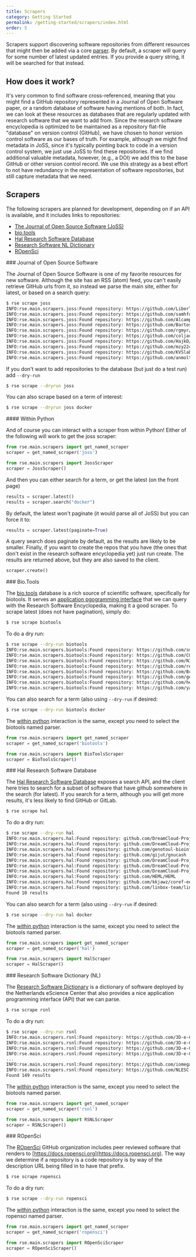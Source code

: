 ```yaml
---
title: Scrapers
category: Getting Started
permalink: /getting-started/scrapers/index.html
order: 5
---
```


Scrapers support discovering software repositories from different resources
that might then be added via a core [parser](../parsers). By default, a scraper
will query for some number of latest updated entries. If you provide a query
string, it will be searched for that instead.

## How does it work?

It's very common to find software cross-referenced, meaning that you might find a GitHub
repository represented in a Journal of Open Software paper, or a random database of software having mentions of
both. In fact, we can look at these resources as databases that are regularly updated with
research software that we want to add from. Since the research software encyclopedia is 
optimized to be maintained as a repository flat-file "database" on version control (GitHub), 
we have chosen to honor version control software as our bases of truth. For example, although we might
find metadata in JoSS, since it's typically pointing back to code in a version control system,
we just use JoSS to find these repositories. If we find additional valuable metadata, however,
 (e.g., a DOI) we add this to the base GitHub or other version control record. 
We use this strategy as a best effort to not have redundancy in the representation of software repositories,
but still capture metadata that we need.

## Scrapers

The following scrapers are planned for development, depending on if an API is available,
and it includes links to repositories:

 - [The Journal of Open Source Software (JoSS)](#joss)
 - [bio.tools](#biotools)
 - [Hal Research Software Database](#hal)
 - [Research Software NL Dictionary](#researchsoftwarenl)
 - [ROpenSci](#ropensci)


<a id="joss">
### Journal of Open Source Software

The Journal of Open Source Software is one of my favorite resources for new
software. Although the site has an RSS (atom) feed, you can't easily retrieve GitHub urls
from it, so instead we parse the main site, either for latest, or based on a search
query:

```bash
$ rse scrape joss
INFO:rse.main.scrapers.joss:Found repository: https://github.com/LiberTEM/LiberTEM
INFO:rse.main.scrapers.joss:Found repository: https://github.com/samhforbes/PupillometryR
INFO:rse.main.scrapers.joss:Found repository: https://github.com/Alcampopiano/hypothesize
INFO:rse.main.scrapers.joss:Found repository: https://github.com/BartoszBartmanski/StoSpa2
INFO:rse.main.scrapers.joss:Found repository: https://github.com/rgmyr/corebreakout
INFO:rse.main.scrapers.joss:Found repository: https://github.com/coljac/sensie
INFO:rse.main.scrapers.joss:Found repository: https://github.com/HajkD/LTRpred
INFO:rse.main.scrapers.joss:Found repository: https://github.com/mzy2240/ESA
INFO:rse.main.scrapers.joss:Found repository: https://github.com/KVSlab/turtleFSI.git
INFO:rse.main.scrapers.joss:Found repository: https://github.com/anmolter/XLUR
```

If you don't want to add repositories to the database (but just do a test run) add `--dry-run`

```bash
$ rse scrape --dryrun joss
```

You can also scrape based on a term of interest:

```bash
$ rse scrape --dryrun joss docker
```

<a id="within-python">
#### Within Python

And of course you can interact with a scraper from within Python! Either
of the following will work to get the joss scraper:

```python
from rse.main.scrapers import get_named_scraper
scraper = get_named_scraper('joss')
```

```python
from rse.main.scrapers import JossScraper
scraper = JossScraper()
```

And then you can either search for a term, or get the latest (on the front page)

```python
results = scraper.latest()
results = scraper.search("docker")
```

By default, the latest won't paginate (it would parse all of JoSS) but you
can force it to:

```python
results = scraper.latest(paginate=True)
```
A query search does paginate by default, as the results are likely to be smaller.
Finally, if you want to create the repos that you have (the ones that 
don't exist in the research software encyclopedia yet) just run create.
The results are returned above, but they are also saved to the client.

```python
scraper.create()
```

<a id="biotools">
### Bio.Tools

The [bio.tools](https://bio.tools) database is a rich source of scientific software,
specifically for biotools. It serves an [application pgogramming interface](https://biotools.readthedocs.io/en/latest/api_reference.html) that we can query with the Research Software Encyclopedia, making
it a good scraper. To scrape latest (does not have pagination), simply do:


```bash
$ rse scrape biotools
```

To do a dry run:

```bash
$ rse scrape --dry-run biotools
INFO:rse.main.scrapers.biotools:Found repository: https://github.com/smajidian/phaseme
INFO:rse.main.scrapers.biotools:Found repository: https://github.com/COVIDep/COVIDep
INFO:rse.main.scrapers.biotools:Found repository: https://github.com/NIB-SI/DiNAR
INFO:rse.main.scrapers.biotools:Found repository: https://github.com/reproducible-biomedical-modeling/Biosimulations
INFO:rse.main.scrapers.biotools:Found repository: https://github.com/Brazelton-Lab/seq-annot
INFO:rse.main.scrapers.biotools:Found repository: https://github.com/gevaertlab/BetaVAEImputation
INFO:rse.main.scrapers.biotools:Found repository: https://github.com/herrsalmi/FConverter
INFO:rse.main.scrapers.biotools:Found repository: https://github.com/yanzhanglab/Graph2GO
```

You can also search for a term (also using `--dry-run` if desired:

```bash
$ rse scrape --dry-run biotools docker
```

The [within python](#within-python) interaction is the same, except you need to
select the biotools named parser.

```python
from rse.main.scrapers import get_named_scraper
scraper = get_named_scraper('biotools')
```
```python
from rse.main.scrapers import BioToolsScraper
scraper = BioToolsScraper()
```

<a id='hal'>
### Hal Research Software Database

The [Hal Research Software Database](https://hal.archives-ouvertes.fr/) exposes a search API,
and the client here tries to search for a subset of software that have github somewhere
in the search (for latest). If you search for a term, although you will get more results,
it's less likely to find GitHub or GitLab.


```bash
$ rse scrape hal
```

To do a dry run:

```bash
$ rse scrape --dry-run hal
INFO:rse.main.scrapers.hal:Found repository: github.com/DreamCloud-Project/AMALTHEA-Microworkload-Generator
INFO:rse.main.scrapers.hal:Found repository: github.com/DreamCloud-Project/AMALTHEA-SimGrid
INFO:rse.main.scrapers.hal:Found repository: github.com/genotoul-bioinfo/dgenies
INFO:rse.main.scrapers.hal:Found repository: github.com/gijut/gnucash
INFO:rse.main.scrapers.hal:Found repository: github.com/DreamCloud-Project/McSim-Cycle-accurate-Xbar
INFO:rse.main.scrapers.hal:Found repository: github.com/DreamCloud-Project/McSim-TLM-NoC
INFO:rse.main.scrapers.hal:Found repository: github.com/DreamCloud-Project/McSim-Cycle-accurate-NoC
INFO:rse.main.scrapers.hal:Found repository: github.com/HEML/HEML
INFO:rse.main.scrapers.hal:Found repository: github.com/kkjawz/coref-ee
INFO:rse.main.scrapers.hal:Found repository: github.com/linbox-team/linbox
Found 10 results
```

You can also search for a term (also using `--dry-run` if desired:

```bash
$ rse scrape --dry-run hal docker
```

The [within python](#within-python) interaction is the same, except you need to
select the biotools named parser.

```python
from rse.main.scrapers import get_named_scraper
scraper = get_named_scraper('hal')
```
```python
from rse.main.scrapers import HalScraper
scraper = HalScraper()
```

<a id="researchsoftwarenl">
### Research Software Dictionary (NL)

The [Research Software Dictionary](https://research-software.nl/) is a dictionary
of software deployed by the Netherlands eScience Center that also provides a nice
application programming interface (API) that we can parse.

```bash
$ rse scrape rsnl
```

To do a dry run:

```bash
$ rse scrape --dry-run rsnl
INFO:rse.main.scrapers.rsnl:Found repository: https://github.com/3D-e-Chem/knime-kripodb
INFO:rse.main.scrapers.rsnl:Found repository: https://github.com/3D-e-Chem/knime-pharmacophore
INFO:rse.main.scrapers.rsnl:Found repository: https://github.com/3D-e-Chem/knime-plants
INFO:rse.main.scrapers.rsnl:Found repository: https://github.com/3D-e-Chem/knime-python-node-archetype
...
INFO:rse.main.scrapers.rsnl:Found repository: https://github.com/iomega/spec2vec
INFO:rse.main.scrapers.rsnl:Found repository: https://github.com/NLESC-JCER/linux_actions_runner
Found 149 results
```

The [within python](#within-python) interaction is the same, except you need to
select the biotools named parser.

```python
from rse.main.scrapers import get_named_scraper
scraper = get_named_scraper('rsnl')
```
```python
from rse.main.scrapers import RSNLScraper
scraper = RSNLScraper()
```


<a id="ropensci">
### ROpenSci

The [ROpenSci](https://github.com/ropensci/) GitHub organization includes peer
reviewed software that renders to [https://docs.ropensci.org](https://docs.ropensci.org).
The way we determine if a repository is a code repository is by way of the description
URL being filled in to have that prefix.

```bash
$ rse scrape ropensci
```

To do a dry run:

```bash
$ rse scrape --dry-run ropensci
```

The [within python](#within-python) interaction is the same, except you need to
select the ropensci named parser.

```python
from rse.main.scrapers import get_named_scraper
scraper = get_named_scraper('ropensci')
```
```python
from rse.main.scrapers import ROpenSciScraper
scraper = ROpenSciScraper()
```
